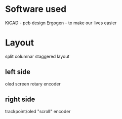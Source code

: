 # Software used
KiCAD - pcb design
Ergogen - to make our lives easier
# Layout
split columnar staggered layout

## left side
oled screen
rotary encoder

## right side
trackpoint/oled
"scroll" encoder